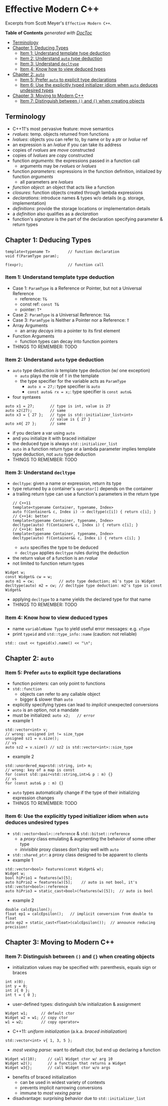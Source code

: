 # Effective Modern C++

Excerpts from Scott Meyer's `Effective Modern C++`.

<!-- START doctoc generated TOC please keep comment here to allow auto update -->
<!-- DON'T EDIT THIS SECTION, INSTEAD RE-RUN doctoc TO UPDATE -->
**Table of Contents**  *generated with [DocToc](https://github.com/thlorenz/doctoc)*

- [Terminology](#terminology)
- [Chapter 1: Deducing Types](#chapter-1-deducing-types)
  - [Item 1: Understand template type deduction](#item-1-understand-template-type-deduction)
  - [Item 2: Understand `auto` type deduction](#item-2-understand-auto-type-deduction)
  - [Item 3: Understand `decltype`](#item-3-understand-decltype)
  - [Item 4: Know how to view deduced types](#item-4-know-how-to-view-deduced-types)
- [Chapter 2: `auto`](#chapter-2-auto)
  - [Item 5: Prefer `auto` to explicit type declarations](#item-5-prefer-auto-to-explicit-type-declarations)
  - [Item 6: Use the explicitly typed initializer idiom when `auto` deduces undesired types](#item-6-use-the-explicitly-typed-initializer-idiom-when-auto-deduces-undesired-types)
- [Chapter 3: Moving to Modern C++](#chapter-3-moving-to-modern-c)
  - [Item 7: Distinguish between `()` and `{}` when creating objects](#item-7-distinguish-between--and--when-creating-objects)

<!-- END doctoc generated TOC please keep comment here to allow auto update -->

## Terminology

* C++11's most pervasive feature: move semantics
* *rvalues*: temp. objects returned from functions
* *lvalues*: objects you can refer to, by name or by a ptr or *lvalue* ref
* an expression is an *lvalue* if you can take its address
* copies of *rvalues* are *move* constructed
* copies of *lvalues* are *copy* constructed
* function *arguments*: the expressions passed in a function call
    * arguments may be *rvalues* or *lvalues*
* function *parameters*: expressions in the function definition, initialized by
    function *arguments*
    * all parameters are *lvalues*
* *function object*: an object that acts like a function
* *closures*: function objects created through lambda expressions
* *declarations*: introduce names & types w/o details (e.g. storage,
    implementation)
* *definitions*: provide the storage locations or implementation details
* a *definition* also qualifies as a *declaration*
* function's *signature* is the part of the declaration specifying parameter &
    return types

## Chapter 1: Deducing Types

```
template<typename T>        // function declaration
void f(ParamType param);

f(expr);                    // function call
```

### Item 1: Understand template type deduction

* Case 1: `ParamType` is a Reference or Pointer, but not a Universal Reference
    * reference: `T&`
    * const ref: `const T&`
    * pointer: `T*`
* Case 2: `ParamType` is a Universal Reference: `T&&`
* Case 3: `ParamType` is Neither a Pointer nor a Reference: `T`
* Array Arguments
    * an array *decays* into a pointer to its first element
* Function Arguments
    * function types can decay into function pointers
* THINGS TO REMEMBER: TODO

### Item 2: Understand `auto` type deduction

* `auto` type deduction *is* template type deduction (w/ one exception)
    * `auto` plays the role of `T` in the template
    * the type specifier for the variable acts as `ParamType`
        * `auto x = 27;`: type specifier is `auto`
        * `const auto& rx = x;`: type specifier is `const auto&`
* four syntaxes
```
auto x1 = 27;       // type is int, value is 27
auto x2(27);        // same
auto x3 = { 27 };   // type is std::initializer_list<int>
                    // value is { 27 }
auto x4{ 27 };      // same
```
* if you declare a var using `auto`
* and you initialize it with braced initializer
* the deduced type is always `std::initializer_list`
* `auto` in a function return type or a lambda parameter implies template type
    deduction, not `auto` type deduction
* THINGS TO REMEMBER: TODO

### Item 3: Understand `decltype`

* `decltype`: given a name or expression, return its type
* type returned by a container's `operator[]` depends on the container
* a trailing return type can use a function's parameters in the return type
    ```
    // C++11
    template<typename Container, typename, Index>
    auto f(Container& c, Index i) -> decltype(c[i]) { return c[i]; }
    // C++14: better
    template<typename Container, typename, Index>
    decltype(auto) f(Container& c, Index i) { return c[i]; }
    // C++14: best
    template<typename Container, typename, Index>
    decltype(auto) f(Container&& c, Index i) { return c[i]; }
    ```
    * `auto` specifies the type to be deduced
    * `decltype` applies `decltype` rules during the deduction
* the return value of a function is an *rvalue*
* not limited to function return types
```
Widget w;
const Widget& cw = w;
auto m1 = cw;           // auto type deduction; m1's type is Widget
decltype(auto) m2 = cw; // decltype type deduction: m2's type is const Widget&
```
* applying `decltype` to a name yields the declared type for that name
* THINGS TO REMEMBER: TODO

### Item 4: Know how to view deduced types

* name `variableName Type` to yield useful error messages: e.g. `xType`
* print `typeid` and `std::type_info::name` (caution: not reliable)
```
std:: cout << typeid(x).name() << "\n";
```

## Chapter 2: `auto`

### Item 5: Prefer `auto` to explicit type declarations

* function pointers: can only point to functions
* `std::function`
    * objects can refer to any callable object
    * bigger & slower than `auto`
* explicitly specifying types can lead to *implicit* unexpected conversions
* `auto` is an option, not a mandate
* must be initialized: `auto x2;   // error`
* example 1
```
std::vector<int> v;
// wrong: unsigned int != size_type
unsigned sz1 = v.size();
// vs
auto sz2 = v.size() // sz2 is std::vector<int>::size_type
```
* example 2
```
std::unordered_map<std::string, int> m;
// wrong: key of a map is const
for (const std::pair<std::string,int>& p : m) {}
// vs
for (const auto& p : m) {}
```
* `auto` types automatically change if the type of their initializing expression
    changes
* THINGS TO REMEMBER: TODO

### Item 6: Use the explicitly typed initializer idiom when `auto` deduces undesired types

* `std::vector<bool>::reference` & `std::bitset::reference`
    * a *proxy* class emulating & augmenting the behavior of some other type
    * *inivisible* proxy classes don't play well with `auto`
* `std::shared_ptr`: a proxy class designed to be apparent to clients
* example 1
```
std::vector<bool> features(const Widget& w);
Widget w;
bool hiPrio1 = features(w)[5];
auto hiPrio2 = features(w)[5];    // auto is not bool, it's std::vector<bool>::reference
auto hiPrio3 = static_cast<bool>(features(w)[5]);  // auto is bool
```
* example 2
```
double calcEpsilon();
float ep1 = calcEpsilon();   // implicit conversion from double to float
auto ep2 = static_cast<float>(calcEpsilon());  // announce reducing precision!
```

## Chapter 3: Moving to Modern C++

### Item 7: Distinguish between `()` and `{}` when creating objects

* initialization values may be specified with: parenthesis, equals sign or braces
```
int x(0);
int y = 0;
int z{ 0 };
int t = { 0 };
```
* user-defined types: distinguish b/w initialization & assignment
```
Widget w1;      // default ctor
Widget w2 = w1; // copy ctor
w1 = w2;        // copy operator=
```
* C++11: *uniform initialization* (a.k.a. *braced initialization*)
```
std::vector<int> v{ 1, 3, 5 };
```
* *most vexing parse*: want to default ctor, but end up declaring a function
```
Widget w1(10);     // call Widget ctor w/ arg 10
Widget w2();       // a function that returns a Widget
Widget w3{};       // call Widget ctor w/o args
```
* benefits of braced initialization
    * can be used in widest variety of contexts
    * prevents implicit narrowing conversions
    * immune to *most vexing parse*
* disadvantage: surprising behavior due to `std::initializer_list`
